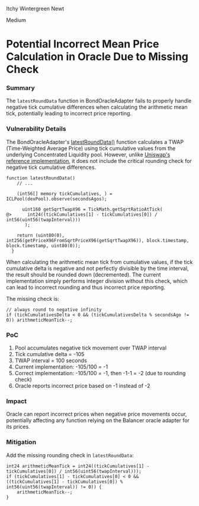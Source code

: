 Itchy Wintergreen Newt

Medium

# Potential Incorrect Mean Price Calculation in Oracle Due to Missing Check

### Summary
The `latestRoundData` function in BondOracleAdapter fails to properly handle negative tick cumulative differences when calculating the arithmetic mean tick, potentially leading to incorrect price reporting.

### Vulnerability Details
The BondOracleAdapter's [latestRoundData()](https://github.com/sherlock-audit/2024-12-plaza-finance/blob/main/plaza-evm/src/BondOracleAdapter.sol#L99) function calculates a TWAP (Time-Weighted Average Price) using tick cumulative values from the underlying Concentrated Liquidity pool. However, unlike [Uniswap's reference implementation](https://github.com/Uniswap/v3-periphery/blob/0682387198a24c7cd63566a2c58398533860a5d1/contracts/libraries/OracleLibrary.sol#L36), it does not include the critical rounding check for negative tick cumulative differences.

```solidity
function latestRoundData()
    // ... 

    (int56[] memory tickCumulatives, ) = ICLPool(dexPool).observe(secondsAgos);
    
      uint160 getSqrtTwapX96 = TickMath.getSqrtRatioAtTick(
@>      int24((tickCumulatives[1] - tickCumulatives[0]) / int56(uint56(twapInterval)))
       );

    return (uint80(0), int256(getPriceX96FromSqrtPriceX96(getSqrtTwapX96)), block.timestamp, block.timestamp, uint80(0));
  }
```

When calculating the arithmetic mean tick from cumulative values, if the tick cumulative delta is negative and not perfectly divisible by the time interval, the result should be rounded down (decremented). The current implementation simply performs integer division without this check, which can lead to incorrect rounding and thus incorrect price reporting.

The missing check is:
```solidity
// always round to negative infinity
if (tickCumulativesDelta < 0 && (tickCumulativesDelta % secondsAgo != 0)) arithmeticMeanTick--;
```

### PoC
1. Pool accumulates negative tick movement over TWAP interval 
2. Tick cumulative delta = -105
3. TWAP interval = 100 seconds
4. Current implementation: -105/100 = -1
5. Correct implementation: -105/100 = -1, then -1-1 = -2 (due to rounding check)
6. Oracle reports incorrect price based on -1 instead of -2

### Impact
Oracle can report incorrect prices when negative price movements occur, potentially affecting any function relying on the Balancer oracle adapter for its prices.

### Mitigation
Add the missing rounding check in `latestRoundData`:

```solidity
int24 arithmeticMeanTick = int24((tickCumulatives[1] - tickCumulatives[0]) / int56(uint56(twapInterval)));
if (tickCumulatives[1] - tickCumulatives[0] < 0 && ((tickCumulatives[1] - tickCumulatives[0]) % int56(uint56(twapInterval)) != 0)) {
    arithmeticMeanTick--;
}
```